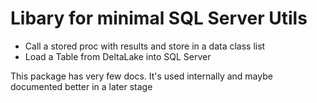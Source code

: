 # Libary for minimal SQL Server Utils

- Call a stored proc with results and store in a data class list
- Load a Table from DeltaLake into SQL Server

This package has very few docs. It's used internally and maybe documented better in a later stage
